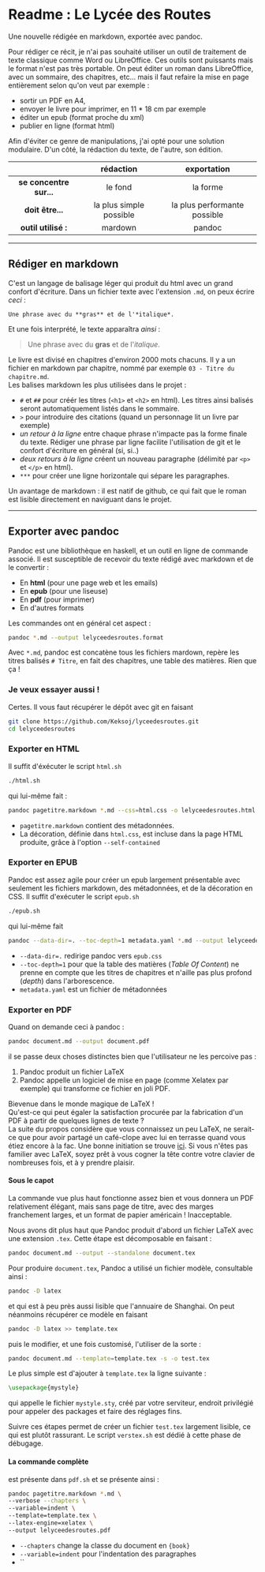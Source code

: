 # Readme : Le Lycée des Routes
Une nouvelle rédigée en markdown, exportée avec pandoc.

Pour rédiger ce récit, je n'ai pas souhaité utiliser un outil de traitement de texte classique comme Word ou LibreOffice.
Ces outils sont puissants mais le format n'est pas très portable.
On peut éditer un roman dans LibreOffice, avec un sommaire, des chapitres, etc...
mais il faut refaire la mise en page entièrement selon qu'on veut par exemple :

* sortir un PDF en A4,
* envoyer le livre pour imprimer, en 11 * 18 cm par exemple
* éditer un epub (format proche du xml)
* publier en ligne (format html)

Afin d'éviter ce genre de manipulations, j'ai opté pour une solution modulaire.
D'un côté, la rédaction du texte, de l'autre, son édition.

| | rédaction | exportation |
| :---: | :-------: | :-----: |
| **se concentre sur...** |  le fond | la forme |
| **doit être...** | la plus simple possible | la plus performante possible |
| **outil utilisé :** | mardown | pandoc |

***

## Rédiger en markdown

C'est un langage de balisage léger qui produit du html avec un grand confort d'écriture.
Dans un fichier texte avec l'extension `.md`, on peux écrire *ceci* :

```
Une phrase avec du **gras** et de l'*italique*.
```

Et une fois interprété, le texte apparaîtra *ainsi* :

> Une phrase avec du **gras** et de l'*italique*.

Le livre est divisé en chapitres d'environ 2000 mots chacuns.
Il y a un fichier en markdown par chapitre, nommé par exemple `03 - Titre du chapitre.md`.  
Les balises markdown les plus utilisées dans le projet :


* `#` et `##` pour créér les titres (`<h1>` et `<h2>` en html). Les titres ainsi balisés seront automatiquement listés dans le sommaire.
* `>` pour introduire des citations (quand un personnage lit un livre par exemple)
* *un retour à la ligne* entre chaque phrase n'impacte pas la forme finale du texte. Rédiger une phrase par ligne facilite l'utilisation de git et le confort d'écriture en général (si, si..)
* *deux retours à la ligne* créent un nouveau paragraphe (délimité par `<p>` et `</p>` en html).
* `***` pour créer une ligne horizontale qui sépare les paragraphes.

Un avantage de markdown : il est natif de github, ce qui fait que le roman est lisible directement en naviguant dans le projet.

***

## Exporter avec pandoc

Pandoc est une bibliothèque en haskell, et un outil en ligne de commande associé.
Il est susceptible de recevoir du texte rédigé avec markdown et de le convertir :

* En **html** (pour une page web et les emails)
* En **epub** (pour une liseuse)
* En **pdf** (pour imprimer)
* En d'autres formats

Les commandes ont en général cet aspect :

```sh
pandoc *.md --output lelyceedesroutes.format
```

Avec `*.md`, pandoc est concatène tous les fichiers mardown, repère les titres balisés `# Titre`, en fait des chapitres, une table des matières. Rien que ça !

### Je veux essayer aussi !

Certes. Il vous faut récupérer le dépôt avec git en faisant

```sh
git clone https://github.com/Keksoj/lyceedesroutes.git
cd lelyceedesroutes
```


### Exporter en HTML

Il suffit d'éxécuter le script `html.sh`

```sh
./html.sh
```

qui lui-même fait :

```sh
pandoc pagetitre.markdown *.md --css=html.css -o lelyceedesroutes.html --self-contained
```

* `pagetitre.markdown` contient des métadonnées.
* La décoration, définie dans `html.css`, est incluse dans la page HTML produite, grâce à l'option `--self-contained`

### Exporter en EPUB

Pandoc est assez agile pour créer un epub largement présentable avec seulement les fichiers markdown, des métadonnées, et de la décoration en CSS.
Il suffit d'exécuter le script `epub.sh`

```sh
./epub.sh
```

qui lui-même fait

```sh
pandoc --data-dir=. --toc-depth=1 metadata.yaml *.md --output lelyceedesroutes.epub
```

* `--data-dir=.` redirige pandoc vers `epub.css`
* `--toc-depth=1` pour que la table des matières (*Table Of Content*) ne prenne en compte que les titres de chapitres et n'aille pas plus profond (*depth*) dans l'arborescence.
* `metadata.yaml` est un fichier de métadonnées

### Exporter en PDF

Quand on demande ceci à pandoc :

```sh
pandoc document.md --output document.pdf
```

il se passe deux choses distinctes bien que l'utilisateur ne les percoive pas :

1. Pandoc produit un fichier LaTeX
2. Pandoc appelle un logiciel de mise en page (comme Xelatex par exemple) qui transforme ce fichier en joli PDF.

Bievenue dans le monde magique de LaTeX !  
Qu'est-ce qui peut égaler la satisfaction procurée par la fabrication d'un PDF à partir de quelques lignes de texte ?  
La suite du propos considère que vous connaissez un peu LaTeX, ne serait-ce que pour avoir partagé un café-clope avec lui en terrasse quand vous étiez encore à la fac.
Une bonne initiation se trouve [ici](https://fr.wikibooks.org/wiki/LaTeX).
Si vous n'êtes pas familier avec LaTeX, soyez prêt à vous cogner la tête contre votre clavier de nombreuses fois, et à y prendre plaisir.


#### Sous le capot

La commande vue plus haut fonctionne assez bien et vous donnera un PDF relativement élégant, mais sans page de titre, avec des marges franchement larges, et un format de papier américain ! Inacceptable.

Nous avons dit plus haut que Pandoc produit d'abord un fichier LaTeX avec une extension `.tex`. Cette étape est décomposable en faisant :

```sh
pandoc document.md --output --standalone document.tex
```

Pour produire `document.tex`, Pandoc a utilisé un fichier modèle, consultable ainsi :

```sh
pandoc -D latex
```

et qui est à peu près aussi lisible que l'annuaire de Shanghai. On peut néanmoins récupérer ce modèle en faisant

```sh
pandoc -D latex >> template.tex
```

puis le modifier, et une fois customisé, l'utiliser de la sorte :

```sh
pandoc document.md --template=template.tex -s -o test.tex
```

Le plus simple est d'ajouter à `template.tex` la ligne suivante :

```latex
\usepackage{mystyle}
```

qui appelle le fichier `mystyle.sty`, créé par votre serviteur, endroit privilégié pour appeler des packages et faire des réglages fins.

Suivre ces étapes permet de créer un fichier `test.tex` largement lisible, ce qui est plutôt rassurant. Le script `verstex.sh` est dédié à cette phase de débugage.

#### La commande complète

est présente dans `pdf.sh` et se présente ainsi :

```sh
pandoc pagetitre.markdown *.md \
--verbose --chapters \
--variable=indent \
--template=template.tex \
--latex-engine=xelatex \
--output lelyceedesroutes.pdf
```

* `--chapters` change la classe du document en `{book}`
* `--variable=indent` pour l'indentation des paragraphes
* ``
